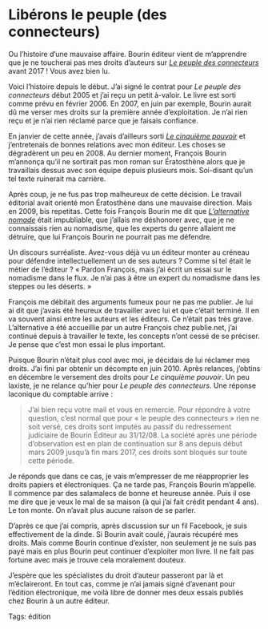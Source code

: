 # Libérons le peuple (des connecteurs)

Ou l’histoire d’une mauvaise affaire. Bourin éditeur vient de m’apprendre que je ne toucherai pas mes droits d’auteurs sur [*Le peuple des connecteurs*](http://blog.tcrouzet.com/le-peuple-des-connecteurs/) avant 2017 ! Vous avez bien lu.<span id="more-21084"></span>

Voici l’histoire depuis le début. J’ai signé le contrat pour *Le peuple des connecteurs* début 2005 et j’ai reçu un petit à-valoir. Le livre est sorti comme prévu en février 2006. En 2007, en juin par exemple, Bourin aurait dû me verser mes droits sur la première année d’exploitation. Je n’ai rien reçu et je n’ai rien réclamé parce que je faisais confiance.

En janvier de cette année, j’avais d’ailleurs sorti [*Le cinquième pouvoir*](http://blog.tcrouzet.com/le-cinquieme-pouvoir/) et j’entretenais de bonnes relations avec mon éditeur. Les choses se dégradèrent un peu en 2008. Au dernier moment, François Bourin m’annonça qu’il ne sortirait pas mon roman sur Ératosthène alors que je travaillais dessus avec son équipe depuis plusieurs mois. Soi-disant qu’un tel texte ruinerait ma carrière.

Après coup, je ne fus pas trop malheureux de cette décision. Le travail éditorial avait orienté mon Ératosthène dans une mauvaise direction. Mais en 2009, bis repetitas. Cette fois François Bourin me dit que [*L’alternative nomade*](http://blog.tcrouzet.com/alternative-nomade/) était impubliable, que j’allais me déshonorer avec, que je ne connaissais rien au nomadisme, que les experts du genre allaient me détruire, que lui François Bourin ne pourrait pas me défendre.

Un discours surréaliste. Avez-vous déjà vu un éditeur monter au créneau pour défendre intellectuellement un de ses auteurs ? Comme si tel était le métier de l’éditeur ? « Pardon François, mais j’ai écrit un essai sur le nomadisme dans le flux. Je n’ai pas à être un expert du nomadisme dans les steppes ou les déserts. »

François me débitait des arguments fumeux pour ne pas me publier. Je lui ai dit que j’avais été heureux de travailler avec lui et que c’était terminé. Il en va souvent ainsi entre les auteurs et les éditeurs. Ce n’était pas très grave. L’alternative a été accueillie par un autre François chez publie.net, j’ai continué depuis à travailler le texte, les concepts n’ont cessé de se préciser. Je pense que c’est mon essai le plus important.

Puisque Bourin n’était plus cool avec moi, je décidais de lui réclamer mes droits. J’ai fini par obtenir un décompte en juin 2010. Après relances, j’obtins en décembre le versement des droits pour *Le cinquième pouvoir*. Un peu laxiste, je ne relance qu’hier pour *Le peuple des connecteurs*. Une réponse laconique du comptable arrive :

> J’ai bien reçu votre mail et vous en remercie. Pour répondre à votre question, c’est normal que pour « le peuple des connecteurs » rien ne soit versé, ces droits sont imputés au passif du redressement judiciaire de Bourin Éditeur au 31/12/08. La société après une période d’observation est en plan de continuation sur 8 ans depuis début mars 2009 jusqu’à fin mars 2017, ces droits sont bloqués sur toute cette période.

Je réponds que dans ce cas, je vais m’empresser de me réapproprier les droits papiers et électroniques. Ça ne tarde pas, François Bourin m’appelle. Il commence par des salamalecs de bonne et heureuse année. Puis il ose me dire que je veux le mal de sa maison (à qui j’ai fait crédit pendant 4 ans). Le ton monte. On n’avait plus aucune raison de se parler.

D’après ce que j’ai compris, après discussion sur un fil Facebook, je suis effectivement de la dinde. Si Bourin avait coulé, j’aurais récupéré mes droits. Mais comme Bourin continue d’exister, non seulement je ne suis pas payé mais en plus Bourin peut continuer d’exploiter mon livre. Il ne fait pas fortune avec mais je trouve cela moralement douteux.

J’espère que les spécialistes du droit d’auteur passeront par là et m’éclaireront. En tout cas, comme je n’ai jamais signé d’avenant pour l’édition électronique, me voilà libre de donner mes deux essais publiés chez Bourin à un autre éditeur.

Tags: édition